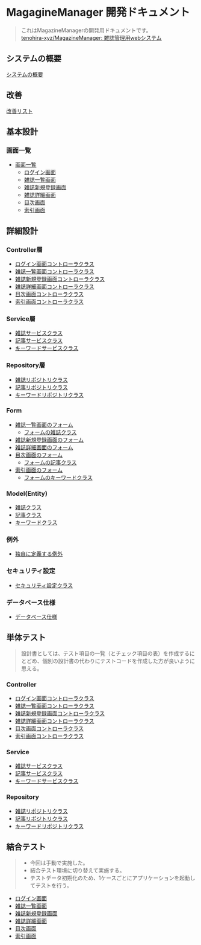 # MagagineManager 開発ドキュメント

> これはMagazineManagerの開発用ドキュメントです。  
> [tenohira-xyz/MagazineManager: 雑誌管理用webシステム](https://github.com/tenohira-xyz/MagazineManager)  

## システムの概要
[システムの概要](overview.md)

## 改善
[改善リスト](improvement.md)

## 基本設計

### 画面一覧
- [画面一覧](screen-list.md)
    - [ログイン画面](screen-login.md)
    - [雑誌一覧画面](screen-magazinelist.md)
    - [雑誌新規登録画面](screen-register.md)
    - [雑誌詳細画面](screen-detail.md)
    - [目次画面](screen-contents.md)
    - [索引画面](screen-index.md)

## 詳細設計

### Controller層
- [ログイン画面コントローラクラス](controller-login.md)
- [雑誌一覧画面コントローラクラス](controller-magazinelist.md)
- [雑誌新規登録画面コントローラクラス](controller-register.md)
- [雑誌詳細画面コントローラクラス](controller-detail.md)
- [目次画面コントローラクラス](controller-contents.md)
- [索引画面コントローラクラス](controller-index.md)

### Service層
- [雑誌サービスクラス](service-magazine.md)
- [記事サービスクラス](service-article.md)
- [キーワードサービスクラス](service-keyword.md)

### Repository層
- [雑誌リポジトリクラス](repository-magazine.md)
- [記事リポジトリクラス](repository-article.md)
- [キーワードリポジトリクラス](repository-keyword.md)

### Form
- [雑誌一覧画面のフォーム](form-magazinelist.md)
    - [フォームの雑誌クラス](form-magazinelist.md#フォームの雑誌クラス)
- [雑誌新規登録画面のフォーム](form-register.md)
- [雑誌詳細画面のフォーム](form-detail.md)
- [目次画面のフォーム](form-contents.md)
    - [フォームの記事クラス](form-contents.md#フォームの記事クラス)
- [索引画面のフォーム](form-index.md)
    - [フォームのキーワードクラス](form-index.md#フォームのキーワードクラス)

### Model(Entity)
- [雑誌クラス](model-magazine.md)
- [記事クラス](model-article.md)
- [キーワードクラス](model-keyword.md)

### 例外
- [独自に定義する例外](exception.md)

### セキュリティ設定
- [セキュリティ設定クラス](security-settings.md)

### データベース仕様
- [データベース仕様](database.md)

## 単体テスト
> 設計書としては、テスト項目の一覧（とチェック項目の表）を作成するにとどめ、個別の設計書の代わりにテストコードを作成した方が良いように思える。

### Controller
- [ログイン画面コントローラクラス](ut-controller-login.md)
- [雑誌一覧画面コントローラクラス](ut-controller-magazinelist.md)
- [雑誌新規登録画面コントローラクラス](ut-controller-register.md)
- [雑誌詳細画面コントローラクラス](ut-controller-detail.md)
- [目次画面コントローラクラス](ut-controller-content.md)
- [索引画面コントローラクラス](ut-controller-index.md)

### Service
- [雑誌サービスクラス](ut-service-magazine.md)
- [記事サービスクラス](ut-service-article.md)
- [キーワードサービスクラス](ut-service-keyword.md)

### Repository
- [雑誌リポジトリクラス](ut-repository-magazine.md)
- [記事リポジトリクラス](ut-repository-article.md)
- [キーワードリポジトリクラス](ut-repository-keyword.md)

## 結合テスト
> - 今回は手動で実施した。
> - 結合テスト環境に切り替えて実施する。
> - テストデータ初期化のため、1ケースごとにアプリケーションを起動してテストを行う。

- [ログイン画面](lt-screen-login.md)
- [雑誌一覧画面](lt-screen-magazinelist.md)
- [雑誌新規登録画面](lt-screen-register.md)
- [雑誌詳細画面](lt-screen-detail.md)
- [目次画面](lt-screen-content.md)
- [索引画面](lt-screen-index.md)


